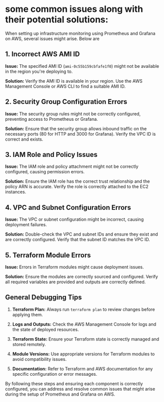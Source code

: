 <h1>some common issues along with their potential solutions:</h1>

When setting up infrastructure monitoring using Prometheus and Grafana on AWS, several issues might arise. Below are 

<h2>1. Incorrect AWS AMI ID </h2>

**Issue:** The specified AMI ID (`ami-0c55b159cbfafe1f0`) might not be available in the region you're deploying to.

**Solution:** Verify the AMI ID is available in your region. Use the AWS Management Console or AWS CLI to find a suitable AMI ID.

<h2>2. Security Group Configuration Errors</h2>

**Issue:** The security group rules might not be correctly configured, preventing access to Prometheus or Grafana.

**Solution:** Ensure that the security group allows inbound traffic on the necessary ports (80 for HTTP and 3000 for Grafana). 
Verify the VPC ID is correct and exists.

<h2>3. IAM Role and Policy Issues</h2>

**Issue:** The IAM role and policy attachment might not be correctly configured, causing permission errors.

**Solution:** Ensure the IAM role has the correct trust relationship and the policy ARN is accurate. 
Verify the role is correctly attached to the EC2 instances.

<h2>4. VPC and Subnet Configuration Errors</h2>

**Issue:** The VPC or subnet configuration might be incorrect, causing deployment failures.

**Solution:** Double-check the VPC and subnet IDs and ensure they exist and are correctly configured. 
Verify that the subnet ID matches the VPC ID.

<h2>5. Terraform Module Errors</h2>

**Issue:** Errors in Terraform modules might cause deployment issues.

**Solution:** Ensure the modules are correctly sourced and configured. 
Verify all required variables are provided and outputs are correctly defined.




<h2>General Debugging Tips</h2>

1. **Terraform Plan:** Always run `terraform plan` to review changes before applying them.

2. **Logs and Outputs:** Check the AWS Management Console for logs and the state of deployed resources.

3. **Terraform State:** Ensure your Terraform state is correctly managed and stored remotely.

4. **Module Versions:** Use appropriate versions for Terraform modules to avoid compatibility issues.

5. **Documentation:** Refer to Terraform and AWS documentation for any specific configuration or error messages.

By following these steps and ensuring each component is correctly configured, you can address and resolve common issues that might arise during the setup of Prometheus and Grafana on AWS.
